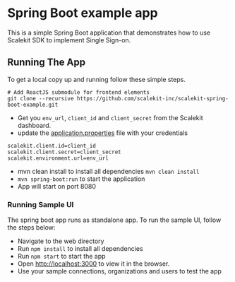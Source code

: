 # Spring Boot example app

This is a simple Spring Boot application that demonstrates how to use Scalekit SDK to implement Single Sign-on.

## Running The App

To get a local copy up and running follow these simple steps.

```
# Add ReactJS submodule for frontend elements 
git clone --recursive https://github.com/scalekit-inc/scalekit-spring-boot-example.git
```


 - Get you ```env_url```, ```client_id``` and ```client_secret``` from the Scalekit dashboard.
 - update the [application.properties](https://github.com/scalekit-inc/scalekit-spring-boot-example/blob/main/src/main/resources/application.properties) file with your credentials
```
scalekit.client.id=client_id
scalekit.client.secret=client_secret
scalekit.environment.url=env_url
```

 - mvn clean install to install all dependencies
``mvn clean install``
 - ``mvn spring-boot:run`` to start the application
- App will start on port 8080



### Running Sample UI
The spring boot app runs as standalone app. To run the sample UI, follow the steps below:

- Navigate to the web directory
- Run ``npm install`` to install all dependencies
- Run ``npm start`` to start the app
- Open [http://localhost:3000](http://localhost:3000) to view it in the browser.
- Use your sample connections, organizations and users to test the app